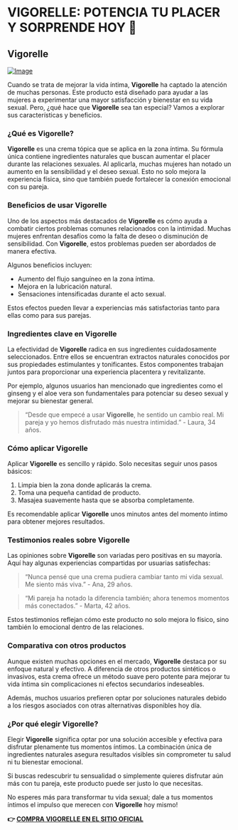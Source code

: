 # VIGORELLE: POTENCIA TU PLACER Y SORPRENDE HOY 🌟

## Vigorelle

[![Image](https://www2.sellhealth.com/8/vigorelle160x200_A.jpg)](https://gchaffi.com/BWHEKakx)

Cuando se trata de mejorar la vida íntima, **Vigorelle** ha captado la atención de muchas personas. Este producto está diseñado para ayudar a las mujeres a experimentar una mayor satisfacción y bienestar en su vida sexual. Pero, ¿qué hace que **Vigorelle** sea tan especial? Vamos a explorar sus características y beneficios.

### ¿Qué es Vigorelle?

**Vigorelle** es una crema tópica que se aplica en la zona íntima. Su fórmula única contiene ingredientes naturales que buscan aumentar el placer durante las relaciones sexuales. Al aplicarla, muchas mujeres han notado un aumento en la sensibilidad y el deseo sexual. Esto no solo mejora la experiencia física, sino que también puede fortalecer la conexión emocional con su pareja.

### Beneficios de usar Vigorelle

Uno de los aspectos más destacados de **Vigorelle** es cómo ayuda a combatir ciertos problemas comunes relacionados con la intimidad. Muchas mujeres enfrentan desafíos como la falta de deseo o disminución de sensibilidad. Con **Vigorelle**, estos problemas pueden ser abordados de manera efectiva.

Algunos beneficios incluyen:

- Aumento del flujo sanguíneo en la zona íntima.
- Mejora en la lubricación natural.
- Sensaciones intensificadas durante el acto sexual.

Estos efectos pueden llevar a experiencias más satisfactorias tanto para ellas como para sus parejas.

### Ingredientes clave en Vigorelle

La efectividad de **Vigorelle** radica en sus ingredientes cuidadosamente seleccionados. Entre ellos se encuentran extractos naturales conocidos por sus propiedades estimulantes y tonificantes. Estos componentes trabajan juntos para proporcionar una experiencia placentera y revitalizante.

Por ejemplo, algunos usuarios han mencionado que ingredientes como el ginseng y el aloe vera son fundamentales para potenciar su deseo sexual y mejorar su bienestar general. 

> “Desde que empecé a usar **Vigorelle**, he sentido un cambio real. Mi pareja y yo hemos disfrutado más nuestra intimidad.” - Laura, 34 años.

### Cómo aplicar Vigorelle

Aplicar **Vigorelle** es sencillo y rápido. Solo necesitas seguir unos pasos básicos:

1. Limpia bien la zona donde aplicarás la crema.
2. Toma una pequeña cantidad de producto.
3. Masajea suavemente hasta que se absorba completamente.

Es recomendable aplicar **Vigorelle** unos minutos antes del momento íntimo para obtener mejores resultados.

### Testimonios reales sobre Vigorelle

Las opiniones sobre **Vigorelle** son variadas pero positivas en su mayoría. Aquí hay algunas experiencias compartidas por usuarias satisfechas:

> “Nunca pensé que una crema pudiera cambiar tanto mi vida sexual. Me siento más viva.” - Ana, 29 años.

> “Mi pareja ha notado la diferencia también; ahora tenemos momentos más conectados.” - Marta, 42 años.

Estos testimonios reflejan cómo este producto no solo mejora lo físico, sino también lo emocional dentro de las relaciones.

### Comparativa con otros productos

Aunque existen muchas opciones en el mercado, **Vigorelle** destaca por su enfoque natural y efectivo. A diferencia de otros productos sintéticos o invasivos, esta crema ofrece un método suave pero potente para mejorar tu vida íntima sin complicaciones ni efectos secundarios indeseables.

Además, muchos usuarios prefieren optar por soluciones naturales debido a los riesgos asociados con otras alternativas disponibles hoy día.

### ¿Por qué elegir Vigorelle?

Elegir **Vigorelle** significa optar por una solución accesible y efectiva para disfrutar plenamente tus momentos íntimos. La combinación única de ingredientes naturales asegura resultados visibles sin comprometer tu salud ni tu bienestar emocional.

Si buscas redescubrir tu sensualidad o simplemente quieres disfrutar aún más con tu pareja, este producto puede ser justo lo que necesitas.

No esperes más para transformar tu vida sexual; dale a tus momentos íntimos el impulso que merecen con **Vigorelle** hoy mismo!



**👉 [COMPRA VIGORELLE EN EL SITIO OFICIAL](https://gchaffi.com/BWHEKakx)**